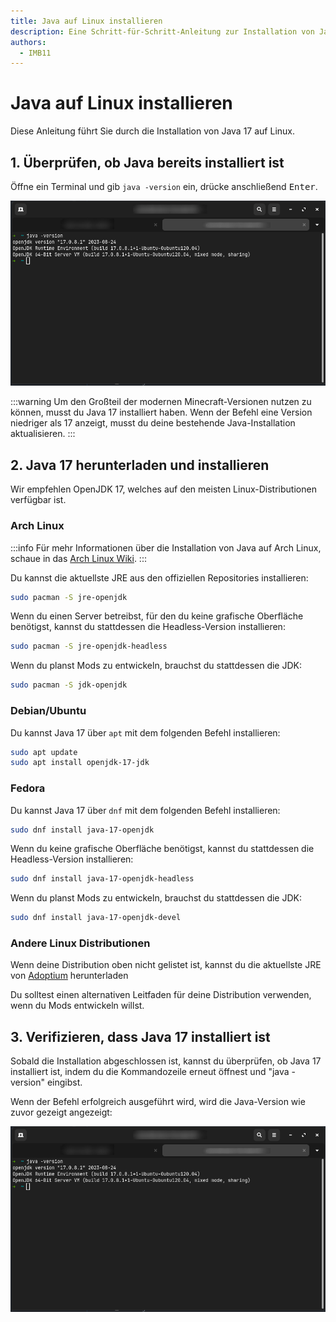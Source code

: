 ```yaml
---
title: Java auf Linux installieren
description: Eine Schritt-für-Schritt-Anleitung zur Installation von Java auf Linux.
authors:
  - IMB11
---
```


# Java auf Linux installieren

Diese Anleitung führt Sie durch die Installation von Java 17 auf Linux.

## 1. Überprüfen, ob Java bereits installiert ist

Öffne ein Terminal und gib `java -version` ein, drücke anschließend <kbd>Enter</kbd>.

![Kommandozeile mit "java -version"](/assets/players/installing-java/linux-java-version.png)

:::warning
Um den Großteil der modernen Minecraft-Versionen nutzen zu können, musst du Java 17 installiert haben. Wenn der Befehl eine Version niedriger als 17 anzeigt, musst du deine bestehende Java-Installation aktualisieren.
:::

## 2. Java 17 herunterladen und installieren

Wir empfehlen OpenJDK 17, welches auf den meisten Linux-Distributionen verfügbar ist.

### Arch Linux

:::info
Für mehr Informationen über die Installation von Java auf Arch Linux, schaue in das [Arch Linux Wiki](https://wiki.archlinux.org/title/Java).
:::

Du kannst die aktuellste JRE aus den offiziellen Repositories installieren:

```sh
sudo pacman -S jre-openjdk
```

Wenn du einen Server betreibst, für den du keine grafische Oberfläche benötigst, kannst du stattdessen die Headless-Version installieren:

```sh
sudo pacman -S jre-openjdk-headless
```

Wenn du planst Mods zu entwickeln, brauchst du stattdessen die JDK:

```sh
sudo pacman -S jdk-openjdk
```

### Debian/Ubuntu

Du kannst Java 17 über `apt` mit dem folgenden Befehl installieren:

```sh
sudo apt update
sudo apt install openjdk-17-jdk
```

### Fedora

Du kannst Java 17 über `dnf` mit dem folgenden Befehl installieren:

```sh
sudo dnf install java-17-openjdk
```

Wenn du keine grafische Oberfläche benötigst, kannst du stattdessen die Headless-Version installieren:

```sh
sudo dnf install java-17-openjdk-headless
```

Wenn du planst Mods zu entwickeln, brauchst du stattdessen die JDK:

```sh
sudo dnf install java-17-openjdk-devel
```

### Andere Linux Distributionen

Wenn deine Distribution oben nicht gelistet ist, kannst du die aktuellste JRE von [Adoptium](https://adoptium.net/temurin/) herunterladen

Du solltest einen alternativen Leitfaden für deine Distribution verwenden, wenn du Mods entwickeln willst.

## 3. Verifizieren, dass Java 17 installiert ist

Sobald die Installation abgeschlossen ist, kannst du überprüfen, ob Java 17 installiert ist, indem du die Kommandozeile erneut öffnest und "java -version" eingibst.

Wenn der Befehl erfolgreich ausgeführt wird, wird die Java-Version wie zuvor gezeigt angezeigt:

![Kommandozeile mit "java -version"](/assets/players/installing-java/linux-java-version.png)
